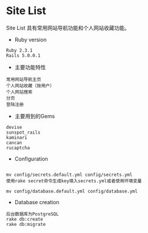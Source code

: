 # Site List
Site List 具有常用网站导航功能和个人网站收藏功能。


* Ruby version
```
Ruby 2.3.1
Rails 5.0.0.1
```
* 主要功能特性
```
常用网站导航主页
个人网站收藏（按用户）
个人网站搜索
分页
登陆注册

```


* 主要用到的Gems
```
devise
sunspot_rails
kaminari
cancan
rucaptcha
```
* Configuration
```

mv config/secrets.default.yml config/secrets.yml
使用rake secret命令生成key填入secrets.yml或者使用环境变量

mv config/database.default.yml config/database.yml

```

* Database creation
```
后台数据库为PostgreSQL
rake db:create
rake db:migrate
```


